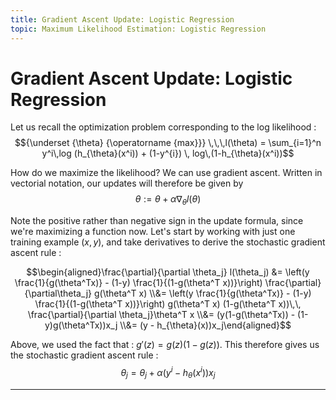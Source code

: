 ```yaml
---
title: Gradient Ascent Update: Logistic Regression
topic: Maximum Likelihood Estimation: Logistic Regression
---
```


# Gradient Ascent Update: Logistic Regression

Let us recall the optimization problem corresponding to the log likelihood : $${\underset {\theta} {\operatorname {max}}} \,\,\,l(\theta) = \sum_{i=1}^n y^i\,log (h_{\theta}(x^i)) + (1-y^{i}) \, log\,(1-h_{\theta}(x^i))$$

How do we maximize the likelihood? We can use gradient ascent. Written in vectorial notation, our updates will therefore be given by $$\theta := \theta + \alpha \nabla_{\theta} l(\theta)$$

Note the positive rather than negative sign in the update formula, since we're maximizing a function now. Let's start by working with just one training example $(x, y)$, and take derivatives to derive the stochastic gradient ascent rule : 

$$\begin{aligned}\frac{\partial}{\partial \theta_j} l(\theta_j) &= \left(y \frac{1}{g(\theta^Tx)} - (1-y) \frac{1}{(1-g(\theta^T x))}\right) \frac{\partial}{\partial\theta_j} g(\theta^T x) \\&= \left(y \frac{1}{g(\theta^Tx)} - (1-y) \frac{1}{(1-g(\theta^T x))}\right) g(\theta^T x) (1-g(\theta^T x))\,\, \frac{\partial}{\partial \theta_j}\theta^T x \\&= (y(1-g(\theta^Tx)) - (1-y)g(\theta^Tx))x_j \\&= (y - h_{\theta}(x))x_j\end{aligned}$$

Above, we used the fact that : $g'(z) = g(z)(1-g(z))$.  This therefore gives us the stochastic gradient ascent rule : $$\theta_j = \theta_j + \alpha (y^i - h_{\theta}(x^i))x_j$$


---